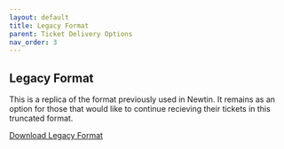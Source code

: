 ```yaml
---
layout: default
title: Legacy Format
parent: Ticket Delivery Options
nav_order: 3
---
```



## Legacy Format

This is a replica of the format previously used in Newtin. It remains as an option for those that would like to continue recieving their tickets in this truncated format.

<a class="btn" href="https://usanorth811.github.io/pelicancorp/assets/zip/Legacy.zip" >Download Legacy Format</a>
